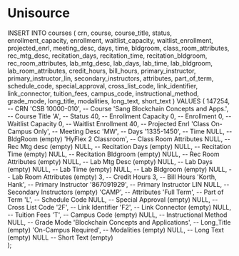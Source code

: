 # Unisource


INSERT INTO courses (
    crn,
    course,
    course_title,
    status,
    enrollment_capacity,
    enrollment,
    waitlist_capacity,
    waitlist_enrollment,
    projected_enrl,
    meeting_desc,
    days,
    time,
    bldgroom,
    class_room_attributes,
    rec_mtg_desc,
    recitation_days,
    recitation_time,
    recitation_bldgroom,
    rec_room_attributes,
    lab_mtg_desc,
    lab_days,
    lab_time,
    lab_bldgroom,
    lab_room_attributes,
    credit_hours,
    bill_hours,
    primary_instructor,
    primary_instructor_lin,
    secondary_instructors,
    attributes,
    part_of_term,
    schedule_code,
    special_approval,
    cross_list_code,
    link_identifier,
    link_connector,
    tuition_fees,
    campus_code,
    instructional_method,
    grade_mode,
    long_title,
    modalities,
    long_text,
    short_text
) VALUES (
    147254,                                      -- CRN
    'CSB 10000-010',                              -- Course
    'Sang Blockchain Concepts and Apps.',            -- Course Title
    'A',                                        -- Status
    40,                                         -- Enrollment Capacity
    0,                                          -- Enrollment
    0,                                          -- Waitlist Capacity
    0,                                          -- Waitlist Enrollment
    40,                                         -- Projected Enrl
    'Class On-Campus Only',                     -- Meeting Desc
    'MW',                                       -- Days
    '1335-1450',                                -- Time
    NULL,                                       -- BldgRoom (empty)
    'HyFlex 2 Classroom',                       -- Class Room Attributes
    NULL,                                       -- Rec Mtg desc (empty)
    NULL,                                       -- Recitation Days (empty)
    NULL,                                       -- Recitation Time (empty)
    NULL,                                       -- Recitation Bldgroom (empty)
    NULL,                                       -- Rec Room Attributes (empty)
    NULL,                                       -- Lab Mtg Desc (empty)
    NULL,                                       -- Lab Days (empty)
    NULL,                                       -- Lab Time (empty)
    NULL,                                       -- Lab Bldgroom (empty)
    NULL,                                       -- Lab Room Attributes (empty)
    3,                                          -- Credit Hours
    3,                                          -- Bill Hours
    'Korth, Hank',                              -- Primary Instructor
    '867091929',                                -- Primary Instructor LIN
    NULL,                                       -- Secondary Instructors (empty)
    'CAMP',                                     -- Attributes
    'Full Term',                                -- Part of Term
    'L',                                        -- Schedule Code
    NULL,                                       -- Special Approval (empty)
    NULL,                                       -- Cross List Code
    '2F',                                       -- Link Identifier
    'F2',                                       -- Link Connector (empty)
    NULL,                                       -- Tuition Fees
    'T',                                        -- Campus Code (empty)
    NULL,                                       -- Instructional Method
    NULL,                                        -- Grade Mode
    'Blockchain Concepts and Applications',     -- Long_Title (empty)
    'On-Campus Required',                       -- Modalities (empty)
    NULL,                                       -- Long Text (empty)
    NULL                                      -- Short Text (empty)                                     
);

